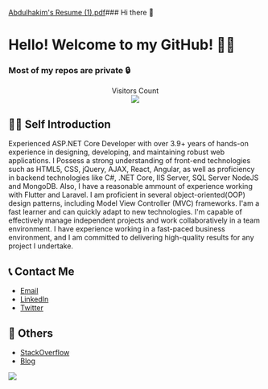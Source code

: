 [Abdulhakim's Resume (1).pdf](https://github.com/AbdulhakimZ/AbdulhakimZ/files/12028848/Abdulhakim.s.Resume.1.pdf)### Hi there 👋 

# Hello! Welcome to my GitHub! 🚀🚀

### Most of my repos are private 🔒

<p align="center"> 
  Visitors Count<br>
  <img src="https://profile-counter.glitch.me/AbdulhakimZ/count.svg" />
</p>

## 🙋‍♂️ Self Introduction
Experienced ASP.NET Core Developer with over 3.9+ years of hands-on experience in designing, developing, and maintaining robust web applications. I Possess a strong understanding of front-end technologies such as HTML5, CSS, jQuery, AJAX, React, Angular, as well as proficiency in backend technologies like C#, .NET Core, IIS Server, SQL Server NodeJS and MongoDB. Also, I have a reasonable ammount of experience working with Flutter and Laravel. I am proficient in several object-oriented(OOP) design patterns, including Model View Controller (MVC) frameworks. I'am a fast learner and can quickly adapt to new technologies. I'm capable of effectively manage independent projects and work collaboratively in a team environment. I have experience working in a fast-paced business environment, and I am committed to delivering high-quality results for any project I undertake.


## 📞 Contact Me
* [Email](mailto:zluckyza@gmail.com)
* [LinkedIn](https://www.linkedin.com/in/abdulhakim-zeinu-536341183/)
* [Twitter](https://twitter.com/Abdulha86189021)

## 📝 Others
* [StackOverflow](https://stackoverflow.com/)
* [Blog](https://easycodesolution.com/)

<!--![Abdulhakim's GitHub stats](https://github-readme-stats.vercel.app/api?username=AbdulhakimZ&theme=gruvbox)-->

![](https://github-profile-summary-cards.vercel.app/api/cards/repos-per-language?username=AbdulhakimZ&theme=github_dark)


